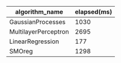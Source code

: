 |algorithm_name|elapsed(ms)
|-|-
|GaussianProcesses|1030
|MultilayerPerceptron|2695
|LinearRegression|177
|SMOreg|1298
